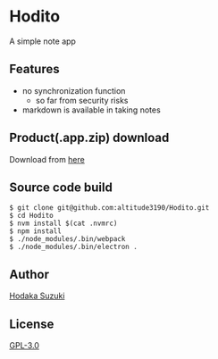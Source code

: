 # Hodito

A simple note app

## Features

+ no synchronization function
  - so far from security risks
+ markdown is available in taking notes

## Product(.app.zip) download

Download from [here](https://github.com/altitude3190/Hodito/releases)

## Source code build

```
$ git clone git@github.com:altitude3190/Hodito.git
$ cd Hodito
$ nvm install $(cat .nvmrc)
$ npm install
$ ./node_modules/.bin/webpack
$ ./node_modules/.bin/electron .
```

## Author

[Hodaka Suzuki](https://github.com/altitude3190)

## License

[GPL-3.0](https://github.com/altitude3190/Hodito/blob/master/LICENSE)
